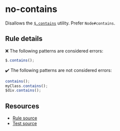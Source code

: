 # no-contains

Disallows the [`$.contains`](https://api.jquery.com/jQuery.contains/) utility. Prefer `Node#contains`.

## Rule details

❌ The following patterns are considered errors:
```js
$.contains();
```

✔️ The following patterns are not considered errors:
```js
contains();
myClass.contains();
$div.contains();
```

## Resources

* [Rule source](/src/rules/no-contains.js)
* [Test source](/src/tests/no-contains.js)

